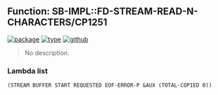## Function: SB-IMPL::FD-STREAM-READ-N-CHARACTERS/CP1251
[![package](https://img.shields.io/badge/Package-SB--IMPL-5f9ea0.svg?style=social&colorA=999999)](../) [![type](https://img.shields.io/badge/Type-Function-5f9ea0.svg?style=social&colorA=999999)](../#function) [![github](https://img.shields.io/badge/GitHub-View_the_source-5f9ea0.svg?style=social&colorA=999999&logo=github)](https://github.com/sbcl/sbcl/blob/master/src/code/external-formats/enc-win.lisp/) 

> No description.

### Lambda list
```
(STREAM BUFFER START REQUESTED EOF-ERROR-P &AUX (TOTAL-COPIED 0))
```
